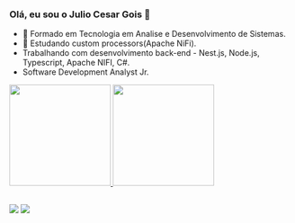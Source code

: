 ### Olá, eu sou o Julio Cesar Gois 👋


- 🔭 Formado em Tecnologia em Analise e Desenvolvimento de Sistemas.
- 🌱 Estudando custom processors(Apache NiFi).
-  Trabalhando com desenvolvimento back-end - Nest.js, Node.js, Typescript, Apache NIFI, C#.
-  Software Development Analyst Jr.
 

<div>
  <a href="https://github.com/jucesargois">
  <img height="180em" src="https://github-readme-stats.vercel.app/api?username=jucesargois&show_icons=true&theme=dark&include_all_commits=true&count_private=true"/>
  <img height="180em" src="https://github-readme-stats.vercel.app/api/top-langs/?username=jucesargois&layout=compact&langs_count=7&theme=highcontrast"/>
</div>
  
  
</div>  

  ##
  
<div>
  <a href = "mailto:jucesargois@gmail.com"><img src="https://img.shields.io/badge/-Gmail-%23333?style=for-the-badge&logo=gmail&logoColor=white" target="_blank"></a>
  <a href="https://www.linkedin.com/in/julio-cesar-gois-164169150" target="_blank"><img src="https://img.shields.io/badge/-LinkedIn-%230077B5?style=for-the-badge&logo=linkedin&logoColor=white" target="_blank"></a>
   
</div>
